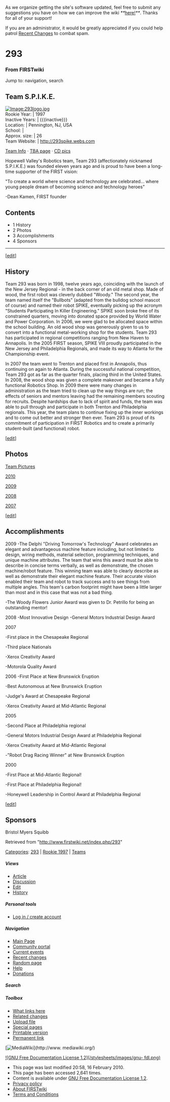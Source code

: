 As we organize getting the site's software updated, feel free to submit any
suggestions you have on how we can improve the wiki
_**_[here!](/index.php/User:Hallry/Suggestions "User:Hallry/Suggestions"
)_**_. Thanks for all of your support!

If you are an administrator, it would be greatly appreciated if you could help
patrol [Recent Changes](/index.php/Special:Recentchanges
"Special:Recentchanges" ) to combat spam.

# 293

### From FIRSTwiki

Jump to: navigation, search

Team S.P.I.K.E.  
---  
[![Image:293logo.jpg](/media/9/9f/293logo.jpg)](/index.php/Image:293logo.jpg
"Image:293logo.jpg" )  
Rookie Year: | 1997  
Inactive Years: | {{{inactive}}}  
Location: | Pennington, NJ, USA  
School: |  
Approx. size: | 26  
Team Website: | <http://293spike.webs.com>  
  
[Team Info](http://frclinks.appspot.com/t/293
"http://frclinks.appspot.com/t/293" ) · [TBA
page](http://www.thebluealliance.com/team/293
"http://www.thebluealliance.com/team/293" ) · [CD
pics](http://www.chiefdelphi.com/media/photos/tags/frc293
"http://www.chiefdelphi.com/media/photos/tags/frc293" )  
  
Hopewell Valley's Robotics team, Team 293 (affectionately nicknamed
S.P.I.K.E.) was founded eleven years ago and is proud to have been a long-time
supporter of the FIRST vision:

"To create a world where science and technology are celebrated... where young
people dream of becoming science and technology heroes"

-Dean Kamen, FIRST founder 

## Contents

  * 1 History
  * 2 Photos
  * 3 Accomplishments
  * 4 Sponsors  
---  
  
[[edit](/index.php?title=293&action=edit&section=1 "Edit section: History" )]

## History

Team 293 was born in 1998, twelve years ago, coinciding with the launch of the
New Jersey Regional - in the back corner of an old metal shop. Made of wood,
the first robot was cleverly dubbed "Woody." The second year, the team named
itself the "Bullbots" (adapted from the bulldog school mascot of course) and
named their robot SPIKE, eventually picking up the acronym "Students
Participating In Killer Engineering." SPIKE soon broke free of its constrained
quarters, moving into donated space provided by World Water and Power
Corporation. In 2006, we were glad to be allocated space within the school
building. An old wood shop was generously given to us to convert into a
functional metal-working shop for the students. Team 293 has participated in
regional competitions ranging from New Haven to Annapolis. In the 2005 FIRST
season, SPIKE VIII proudly participated in the New Jersey and Philadelphia
Regionals, and made its way to Atlanta for the Championship event.

In 2007 the team went to Trenton and placed first in Annapolis, thus
continuing on again to Atlanta. During the successful national competition,
Team 293 got as far as the quarter finals, placing third in the United States.
In 2008, the wood shop was given a complete makeover and became a fully
functional Robotics Shop. In 2009 there were many changes in administration as
the team tried to clean up the way things are run; the effects of seniors and
mentors leaving had the remaining members scouting for recruits. Despite
hardships due to lack of spirit and funds, the team was able to pull through
and participate in both Trenton and Philadelphia regionals. This year, the
team plans to continue fixing up the inner workings and to come out better and
stronger then ever. Team 293 is proud of its commitment of participation in
FIRST Robotics and to create a primarily student-built (and functional) robot.

  

[[edit](/index.php?title=293&action=edit&section=2 "Edit section: Photos" )]

## Photos

[Team Pictures](http://293.webs.com/team_picture.htm
"http://293.webs.com/team_picture.htm" )

[2010](http://293spike.webs.com/2010/index.html
"http://293spike.webs.com/2010/index.html" )

[2009](http://293spike.webs.com/2010/index.html
"http://293spike.webs.com/2010/index.html" )

[2008](http://293spike.webs.com/2010/index.html
"http://293spike.webs.com/2010/index.html" )

[2007](http://293spike.webs.com/2010/index.html
"http://293spike.webs.com/2010/index.html" )

[[edit](/index.php?title=293&action=edit&section=3 "Edit section:
Accomplishments" )]

## Accomplishments

2009 -The Delphi "Driving Tomorrow's Technology" Award celebrates an elegant
and advantageous machine feature including, but not limited to design, wiring
methods, material selection, programming techniques, and unique machine
attributes. The team that wins this award must be able to describe in concise
terms verbally, as well as demonstrate, the chosen machine/robot feature. This
winning team was able to clearly describe as well as demonstrate their elegant
machine feature. Their accurate vision enabled their team and robot to track
success and to see things from multiple angles. This team's carbon footprint
might have been a little larger than most and in this case that was not a bad
thing.

-The Woody Flowers Junior Award was given to Dr. Petrillo for being an outstanding mentor! 

2008 -Most Innovative Design -General Motors Industrial Design Award

  
2007

-First place in the Chesapeake Regional 

-Third place Nationals 

-Xerox Creativity Award 

-Motorola Quality Award 

  
2006 -First Place at New Brunswick Eruption

-Best Autonomous at New Brunswick Eruption 

-Judge's Award at Chesapeake Regional 

-Xerox Creativity Award at Mid-Atlantic Regional 

  
2005

-Second Place at Philadelphia regional 

-General Motors Industrial Design Award at Philadelphia Regional 

-Xerox Creativity Award at Mid-Atlantic Regional 

-"Robot Drag Racing Winner" at New Brunswick Eruption 

  
2000

-First Place at Mid-Atlantic Regional! 

-First Place at Philadelphia Regional! 

-Honeywell Leadership in Control Award at Philadelphia Regional 

[[edit](/index.php?title=293&action=edit&section=4 "Edit section: Sponsors" )]

## Sponsors

Bristol Myers Squibb

Retrieved from "<http://www.firstwiki.net/index.php/293>"

[Categories](/index.php?title=Special:Categories&article=293
"Special:Categories" ): [293](/index.php?title=Category:293&action=edit
"Category:293" ) | [Rookie 1997](/index.php/Category:Rookie_1997
"Category:Rookie 1997" ) | [Teams](/index.php/Category:Teams "Category:Teams"
)

##### Views

  * [Article](/index.php/293)
  * [Discussion](/index.php?title=Talk:293&action=edit)
  * [Edit](/index.php?title=293&action=edit)
  * [History](/index.php?title=293&action=history)

##### Personal tools

  * [Log in / create account](/index.php?title=Special:Userlogin&returnto=293)

[](/index.php/Main_Page "Main Page" )

##### Navigation

  * [Main Page](/index.php/Main_Page)
  * [Community portal](/index.php/FIRSTwiki:Community_portal)
  * [Current events](/index.php/Current_events)
  * [Recent changes](/index.php/Special:Recentchanges)
  * [Random page](/index.php/Special:Random)
  * [Help](/index.php/FIRSTwiki:Help)
  * [Donations](/index.php/FIRSTwiki:Site_support)

##### Search



##### Toolbox

  * [What links here](/index.php/Special:Whatlinkshere/293)
  * [Related changes](/index.php/Special:Recentchangeslinked/293)
  * [Upload file](/index.php/Special:Upload)
  * [Special pages](/index.php/Special:Specialpages)
  * [Printable version](/index.php?title=293&printable=yes)
  * [Permanent link](/index.php?title=293&oldid=75124)

[![MediaWiki](/skins/common/images/poweredby_mediawiki_88x31.png)](http://www.
mediawiki.org/)

[![GNU Free Documentation License 1.2](/stylesheets/images/gnu-
fdl.png)](http://www.gnu.org/copyleft/fdl.html)

  * This page was last modified 20:58, 16 February 2010.
  * This page has been accessed 2,641 times.
  * Content is available under [GNU Free Documentation License 1.2](http://www.gnu.org/copyleft/fdl.html "http://www.gnu.org/copyleft/fdl.html" ).
  * [Privacy policy](/index.php/FIRSTwiki:Privacy_policy "FIRSTwiki:Privacy policy" )
  * [About FIRSTwiki](/index.php/FIRSTwiki:About "FIRSTwiki:About" )
  * [Terms and Conditions](/index.php/FIRSTwiki:Terms_and_conditions "FIRSTwiki:Terms and conditions" )

